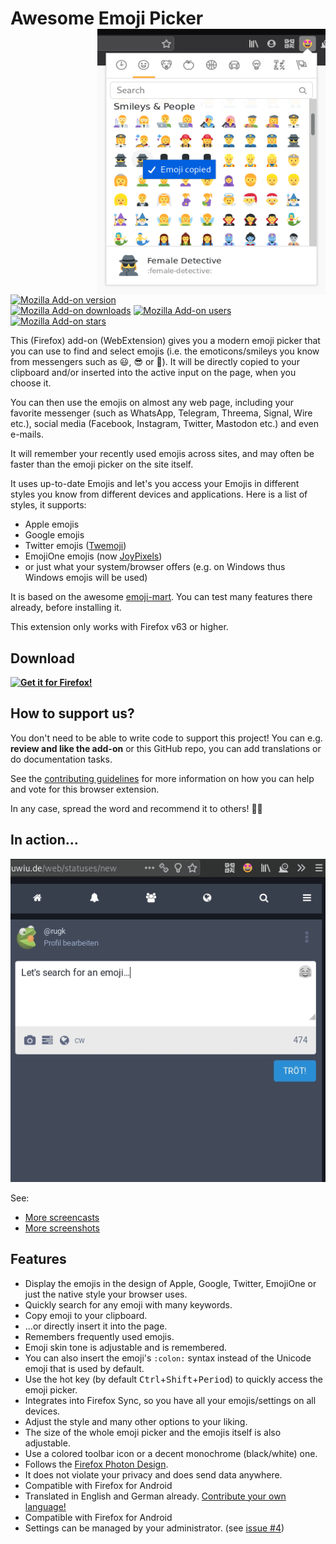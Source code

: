 # Awesome Emoji Picker <img align="right" height="425" width="365" src="assets/screenshots/popupSelectFemaleDetective.png">

[![Mozilla Add-on version](https://img.shields.io/amo/v/awesome-emoji-picker.svg)](https://addons.mozilla.org/firefox/addon/awesome-emoji-picker/?src=external-github-shield-downloads)  
[![Mozilla Add-on downloads](https://img.shields.io/amo/d/awesome-emoji-picker.svg)](https://addons.mozilla.org/firefox/addon/awesome-emoji-picker/?src=external-github-shield-downloads)
[![Mozilla Add-on users](https://img.shields.io/amo/users/awesome-emoji-picker.svg)](https://addons.mozilla.org/firefox/addon/awesome-emoji-picker/statistics/)
[![Mozilla Add-on stars](https://img.shields.io/amo/stars/awesome-emoji-picker.svg)](https://addons.mozilla.org/firefox/addon/awesome-emoji-picker/reviews/)

This (Firefox) add-on (WebExtension) gives you a modern emoji picker that you can use to find and select emojis (i.e. the emoticons/smileys you know from messengers such as 😃, 😎 or 🤪). It will be directly copied to your clipboard and/or inserted into the active input on the page, when you choose it.

You can then use the emojis on almost any web page, including your favorite messenger (such as WhatsApp, Telegram, Threema, Signal, Wire etc.), social media (Facebook, Instagram, Twitter, Mastodon etc.) and even e-mails.

It will remember your recently used emojis across sites, and may often be faster than the emoji picker on the site itself.

It uses up-to-date Emojis and let's you access your Emojis in different styles you know from different devices and applications. Here is a list of styles, it supports:
* Apple emojis
* Google emojis
* Twitter emojis ([Twemoji](https://twemoji.twitter.com/))
* EmojiOne emojis (now [JoyPixels](https://www.joypixels.com/))
* or just what your system/browser offers (e.g. on Windows thus Windows emojis will be used)

It is based on the awesome [emoji-mart](https://missive.github.io/emoji-mart/). You can test many features there already, before installing it.

This extension only works with Firefox v63 or higher.

## Download

**[![Get it for Firefox!](https://addons.cdn.mozilla.net/static/img/addons-buttons/AMO-button_1.png)](https://addons.mozilla.org/firefox/addon/awesome-emoji-picker/?src=external-github-download)**

## How to support us?

You don't need to be able to write code to support this project!
You can e.g. **review and like the add-on** or this GitHub repo, you can add translations or do documentation tasks.

See the [contributing guidelines](CONTRIBUTING.md) for more information on how you can help and vote for this browser extension.

In any case, spread the word and recommend it to others! 🤗😍

## In action…

![Writing toot on Mastodon with text "Let's search for an emoji…", click on smiley icon, emoji picker opens, search for "banan" and a banana 🍌 and monkey 🐒 emoji are shown as results. After clicking on banana emoji it inserts it into the message.](assets/screencasts/searchBanana.gif)

See:
* [More screencasts](assets/screencasts)
* [More screenshots](assets/screenshots)

## Features
* Display the emojis in the design of Apple, Google, Twitter, EmojiOne or just the native style your browser uses.
* Quickly search for any emoji with many keywords.
* Copy emoji to your clipboard.
* …or directly insert it into the page.
* Remembers frequently used emojis.
* Emoji skin tone is adjustable and is remembered.
* You can also insert the emoji's `:colon:` syntax instead of the Unicode emoji that is used by default.
* Use the hot key (by default <kbd>Ctrl</kbd>+<kbd>Shift</kbd>+<kbd>Period</kbd>) to quickly access the emoji picker.
* Integrates into Firefox Sync, so you have all your emojis/settings on all devices.
* Adjust the style and many other options to your liking.
* The size of the whole emoji picker and the emojis itself is also adjustable.
* Use a colored toolbar icon or a decent monochrome (black/white) one.
* Follows the [Firefox Photon Design](https://design.firefox.com/photon).
* It does not violate your privacy and does send data anywhere.
* Compatible with Firefox for Android
* Translated in English and German already. [Contribute your own language!](CONTRIBUTING.md#Translations)
* Compatible with Firefox for Android
* Settings can be managed by your administrator. (see [issue #4](https://github.com/rugk/awesome-emoji-picker/issues/4))
